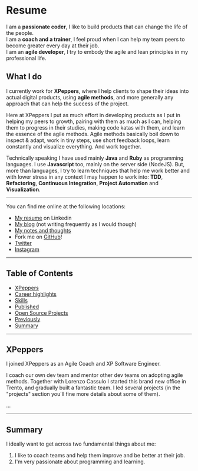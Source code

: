 # Resume

I am a **passionate coder**, I like to build products that can change the life of the people.  
I am a **coach and a trainer**, I feel proud when I can help my team peers to become greater every day at their job.  
I am an **agile developer**, I try to embody the agile and lean principles in my professional life.  

## What I do
I currently work for **XPeppers**, where I help clients to shape their ideas into actual digital products, using **agile methods**, and more generally any approach that can help the success of the project.

Here at XPeppers I put as much effort in developing products as I put in helping my peers to growth, pairing with them as much as I can, helping them to progress in their studies, making code katas with them, and learn the essence of the agile methods. Agile methods basically boil down to inspect & adapt, work in tiny steps, use short feedback loops, learn constantly and visualize everything. And work together.

Technically speaking I have used mainly **Java** and **Ruby** as programming languages. I use **Javascript** too, mainly on the server side (NodeJS). But, more than languages, I try to learn techniques that help me work better and with lower stress in any context I may happen to work into: **TDD**, **Refactoring**, **Continuous Integration**, **Project Automation** and **Visualization**.

---

You can find me online at the following locations:

- [My resume](http://it.linkedin.com/in/pietrodibello) on Linkedin
- [My blog](http://xplayer.github.io/) (not writing frequently as I would though)
- [My notes and thoughts](http://xpepper.roughdraft.io/)
- Fork me on [GitHub](https://github.com/xpepper)!
- [Twitter](http://www.twitter.com/pierodibello)
- [Instagram](https://instagram.com/pierodibello/)

---

## Table of Contents

- [XPeppers](#xpeppers)
- [Career highlights](#career-highlights)
- [Skills](#skills)
- [Published](#published)
- [Open Source Projects](#open-source-projects)
- [Previously](#previously)
- [Summary](#summary)

---

## XPeppers

I joined XPeppers as an Agile Coach and XP Software Engineer.

I coach our own dev team and mentor other dev teams on adopting agile methods. Together with Lorenzo Cassulo I started this brand new office in Trento, and gradually built a fantastic team. I led several projects (in the "projects" section you'll fine more details about some of them).

...

---

## Summary

I ideally want to get across two fundamental things about me:

1. I like to coach teams and help them improve and be better at their job.
2. I'm very passionate about programming and learning.
